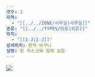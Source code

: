 ```yaml
---
갯수: 1
지역:
  - "[[../../ZONE/사무실|사무실]]"
종류: "[[../../TYPES/의류|의류]]"
위치:
  - "[[I-J|I-J]]"
상세위치: 흰색 바구니
설명: 천 마스크와 함께 있음
---
```

![](http://192.168.50.22/devices/240608_IMG_0260.jpg)